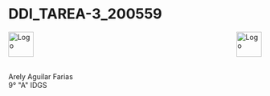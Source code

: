 # DDI_TAREA-3_200559
<p align="left">
<img src=https://github.com/Arely2409/DDI_TAREA-3_200559/assets/84819096/c26ca02c-a399-40b7-b73f-92512e3d8740 alt="Logo" width="50" height="50"> <img src=https://github.com/Arely2409/DDI_TAREA-3_200559/assets/84819096/706318fe-9554-48b2-bdc6-577b6c1694a4 alt="Logo" width="50" height="50" align="right"> 
</p>




<br>
Arely Aguilar Farias
<br>
9° "A" IDGS

